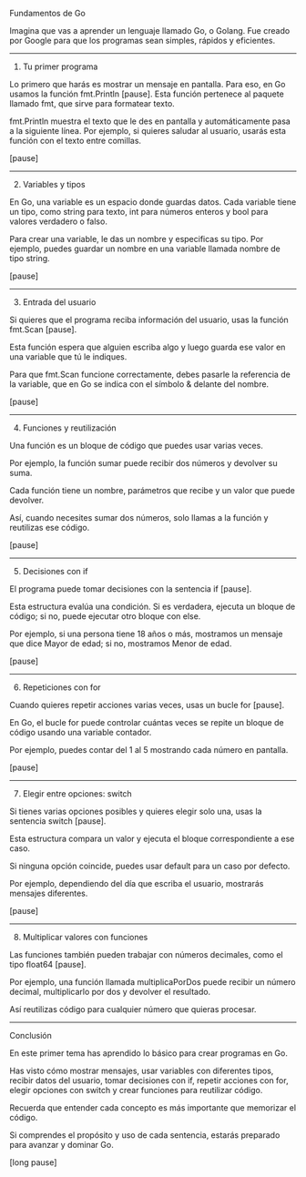 Fundamentos de Go

Imagina que vas a aprender un lenguaje llamado Go, o Golang. Fue creado por Google para que los programas sean simples, rápidos y eficientes.

---

1. Tu primer programa

Lo primero que harás es mostrar un mensaje en pantalla. Para eso, en Go usamos la función fmt.Println [pause]. Esta función pertenece al paquete llamado fmt, que sirve para formatear texto.

fmt.Println muestra el texto que le des en pantalla y automáticamente pasa a la siguiente línea. Por ejemplo, si quieres saludar al usuario, usarás esta función con el texto entre comillas.

[pause]

---

2. Variables y tipos

En Go, una variable es un espacio donde guardas datos. Cada variable tiene un tipo, como string para texto, int para números enteros y bool para valores verdadero o falso.

Para crear una variable, le das un nombre y especificas su tipo. Por ejemplo, puedes guardar un nombre en una variable llamada nombre de tipo string.

[pause]

---

3. Entrada del usuario

Si quieres que el programa reciba información del usuario, usas la función fmt.Scan [pause].

Esta función espera que alguien escriba algo y luego guarda ese valor en una variable que tú le indiques.

Para que fmt.Scan funcione correctamente, debes pasarle la referencia de la variable, que en Go se indica con el símbolo & delante del nombre.

[pause]

---

4. Funciones y reutilización

Una función es un bloque de código que puedes usar varias veces.

Por ejemplo, la función sumar puede recibir dos números y devolver su suma.

Cada función tiene un nombre, parámetros que recibe y un valor que puede devolver.

Así, cuando necesites sumar dos números, solo llamas a la función y reutilizas ese código.

[pause]

---

5. Decisiones con if

El programa puede tomar decisiones con la sentencia if [pause].

Esta estructura evalúa una condición. Si es verdadera, ejecuta un bloque de código; si no, puede ejecutar otro bloque con else.

Por ejemplo, si una persona tiene 18 años o más, mostramos un mensaje que dice Mayor de edad; si no, mostramos Menor de edad.

[pause]

---

6. Repeticiones con for

Cuando quieres repetir acciones varias veces, usas un bucle for [pause].

En Go, el bucle for puede controlar cuántas veces se repite un bloque de código usando una variable contador.

Por ejemplo, puedes contar del 1 al 5 mostrando cada número en pantalla.

[pause]

---

7. Elegir entre opciones: switch

Si tienes varias opciones posibles y quieres elegir solo una, usas la sentencia switch [pause].

Esta estructura compara un valor y ejecuta el bloque correspondiente a ese caso.

Si ninguna opción coincide, puedes usar default para un caso por defecto.

Por ejemplo, dependiendo del día que escriba el usuario, mostrarás mensajes diferentes.

[pause]

---

8. Multiplicar valores con funciones

Las funciones también pueden trabajar con números decimales, como el tipo float64 [pause].

Por ejemplo, una función llamada multiplicaPorDos puede recibir un número decimal, multiplicarlo por dos y devolver el resultado.

Así reutilizas código para cualquier número que quieras procesar.

---

Conclusión

En este primer tema has aprendido lo básico para crear programas en Go.

Has visto cómo mostrar mensajes, usar variables con diferentes tipos, recibir datos del usuario, tomar decisiones con if, repetir acciones con for, elegir opciones con switch y crear funciones para reutilizar código.

Recuerda que entender cada concepto es más importante que memorizar el código.

Si comprendes el propósito y uso de cada sentencia, estarás preparado para avanzar y dominar Go.

[long pause]
